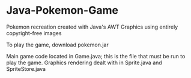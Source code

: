 # Java-Pokemon-Game
Pokemon recreation created with Java's AWT Graphics using entirely copyright-free images

To play the game, download pokemon.jar

Main game code located in Game.java; this is the file that must be run to play the game. Graphics rendering dealt with in Sprite.java and SpriteStore.java

